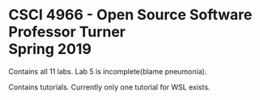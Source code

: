 # CSCI 4966 - Open Source Software <br/>Professor Turner <br/>Spring 2019

Contains all 11 labs. Lab 5 is incomplete(blame pneumonia).

Contains tutorials. Currently only one tutorial for WSL exists.
